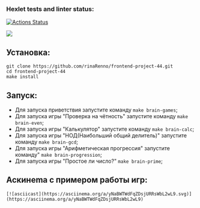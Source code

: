 ### Hexlet tests and linter status:
[![Actions Status](https://github.com/rinaRenno/frontend-project-44/workflows/hexlet-check/badge.svg)](https://github.com/rinaRenno/frontend-project-44/actions)

<a href="https://codeclimate.com/github/rinaRenno/frontend-project-44/maintainability"><img src="https://api.codeclimate.com/v1/badges/3783a0f1840c5f6d3f33/maintainability" /></a>

## Установка: 
```
git clone https://github.com/rinaRenno/frontend-project-44.git
cd frontend-project-44
make install
```

## Запуск:

- Для запуска приветствия запустите команду ``` make brain-games ```;
- Для запуска игры "Проверка на чётность" запустите команду ``` make brain-even ```;
- Для запуска игры "Калькулятор" запустите команду ``` make brain-calc ```;
- Для запуска игры "НОД(Наибольший общий делитель)" запустите команду ``` make brain-gcd ```;
- Для запуска игры "Арифметическая прогрессия" запустите команду" ``` make brain-progression ```;
- Для запуска игры "Простое ли число?" ``` make brain-prime ```;

## Аскинеma c примером работы игр:
```
[![asciicast](https://asciinema.org/a/yNaBWTWdFqZDsjURRsWbL2wL9.svg)](https://asciinema.org/a/yNaBWTWdFqZDsjURRsWbL2wL9)

```
